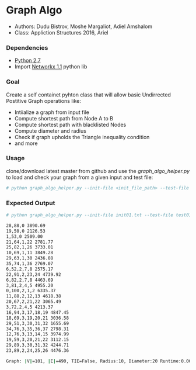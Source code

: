 # Graph Algo 

* Authors: Dudu Bistrov, Moshe Margaliot, Adiel Amshalom
* Class: Appliction Structures 2016, Ariel 

### Dependencies

* [Python 2.7](https://www.python.org/download/releases/2.7/)
* Import [Networkx 1.1](https://networkx.github.io/) python lib

### Goal

Create a self containet pyhton class that will allow basic Undirrected Postitive Graph operations like: 

 * Intiialize a graph from input file
 * Compute shortest path from Node A to B
 * Compute shortest path with blacklisted Nodes
 * Compute diameter and radius
 * Check if graph upholds the Triangle inequality condition
 * and more

### Usage

clone/download latest master from github and use the *graph_algo_helper.py* to load and check your graph from a given input and test file:

```bash
# python graph_algo_helper.py --init-file <init_file_path> --test-file <test_file_path>

```

### Expected Output

```bash
# python graph_algo_helper.py --init-file init01.txt --test-file test01.txt

28,88,0 3890.69
19,50,0 2126.53
1,53,0 2509.00
21,64,1,22 2781.77
25,82,1,26 3733.01
10,69,1,11 3849.28
29,63,1,30 2436.08
35,74,1,36 2769.07
6,52,2,7,8 2575.17
22,91,2,23,24 4739.92
6,82,2,7,8 4463.69
3,81,2,4,5 4955.20
0,100,2,1,2 6335.37
11,88,2,12,13 4618.38
20,67,2,21,22 3065.49
3,72,2,4,5 4213.37
16,94,3,17,18,19 4847.45
18,69,3,19,20,21 3036.58
29,51,3,30,31,32 1655.69
34,76,3,35,36,37 2798.31
12,76,3,13,14,15 3974.99
19,59,3,20,21,22 3112.15
29,89,3,30,31,32 4244.71
23,89,2,24,25,26 4476.36

Graph: |V|=101, |E|=490, TIE=False, Radius:10, Diameter:20 Runtime:0.0635687810385

```
